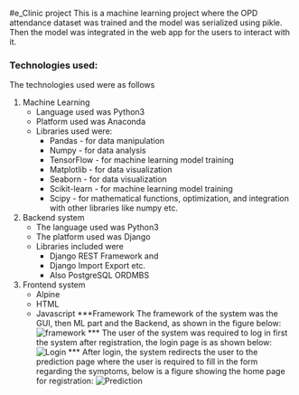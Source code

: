 #e_Clinic project
This is a machine learning project where the OPD attendance dataset was trained and the model was serialized using pikle. Then the model was integrated in the web app for the users
to interact with it.
### Technologies used:
The technologies used were as follows
1. Machine Learning
   * Language used was Python3
   * Platform used was Anaconda
   * Libraries used were:
     - Pandas - for data manipulation
     - Numpy - for data analysis
     - TensorFlow - for machine learning model training
     - Matplotlib - for data visualization
     - Seaborn - for data visualization
     - Scikit-learn - for machine learning model training
     - Scipy - for mathematical functions, optimization, and integration with other libraries like numpy etc.
2. Backend system
   * The language used was Python3
   * The platform used was Django
   * Libraries included were
     - Django REST Framework and
     - Django Import Export etc.
     - Also PostgreSQL ORDMBS
3. Frontend system
   * Alpine
   * HTML
   * Javascript
***Framework
The framework of the system was the GUI, then ML part and the Backend, as shown in the figure below:
![framework](https://github.com/user-attachments/assets/e1e38287-bd9d-4d5a-a1b9-1090441d7d26)
*** The user of the system was required to log in first the system after registration, the login page is as shown below:
![Login](https://github.com/user-attachments/assets/fa8f8b23-17bb-407b-a29e-323d7728cb1b)
*** After login, the system redirects the user to the prediction page where the user is required to fill in the form regarding the symptoms, below is a figure showing the home
page for registration:
![Prediction](https://github.com/user-attachments/assets/54d517e9-be7c-4de5-a204-a62ef882e5ce)





